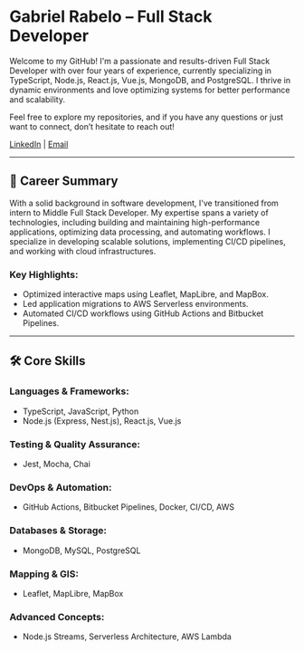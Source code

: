 # Gabriel Rabelo – Full Stack Developer

Welcome to my GitHub! I'm a passionate and results-driven Full Stack Developer with over four years of experience, currently specializing in TypeScript, Node.js, React.js, Vue.js, MongoDB, and PostgreSQL. I thrive in dynamic environments and love optimizing systems for better performance and scalability.

Feel free to explore my repositories, and if you have any questions or just want to connect, don’t hesitate to reach out!

[LinkedIn](https://www.linkedin.com/in/gabrielrabelo) | [Email](mailto:gabriiel.rabeloo@gmail.com)

---

## 🚀 Career Summary

With a solid background in software development, I've transitioned from intern to Middle Full Stack Developer. My expertise spans a variety of technologies, including building and maintaining high-performance applications, optimizing data processing, and automating workflows. I specialize in developing scalable solutions, implementing CI/CD pipelines, and working with cloud infrastructures.

### Key Highlights:
- Optimized interactive maps using Leaflet, MapLibre, and MapBox.
- Led application migrations to AWS Serverless environments.
- Automated CI/CD workflows using GitHub Actions and Bitbucket Pipelines.

---

## 🛠 Core Skills

### **Languages & Frameworks:**
- TypeScript, JavaScript, Python
- Node.js (Express, Nest.js), React.js, Vue.js

### **Testing & Quality Assurance:**
- Jest, Mocha, Chai

### **DevOps & Automation:**
- GitHub Actions, Bitbucket Pipelines, Docker, CI/CD, AWS

### **Databases & Storage:**
- MongoDB, MySQL, PostgreSQL

### **Mapping & GIS:**
- Leaflet, MapLibre, MapBox

### **Advanced Concepts:**
- Node.js Streams, Serverless Architecture, AWS Lambda
